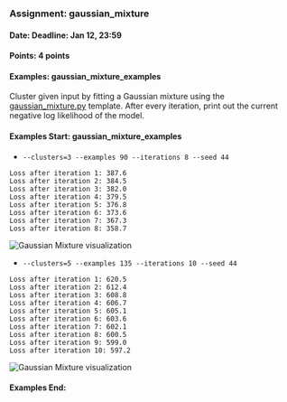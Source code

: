 ### Assignment: gaussian_mixture
#### Date: Deadline: Jan 12, 23:59
#### Points: 4 points
#### Examples: gaussian_mixture_examples

Cluster given input by fitting a Gaussian mixture using the
[gaussian_mixture.py](https://github.com/ufal/npfl129/tree/master/labs/09/gaussian_mixture.py)
template. After every iteration, print out the current negative
log likelihood of the model.

#### Examples Start: gaussian_mixture_examples
- `--clusters=3 --examples 90 --iterations 8 --seed 44`
```
Loss after iteration 1: 387.6
Loss after iteration 2: 384.5
Loss after iteration 3: 382.0
Loss after iteration 4: 379.5
Loss after iteration 5: 376.8
Loss after iteration 6: 373.6
Loss after iteration 7: 367.3
Loss after iteration 8: 358.7
```
![Gaussian Mixture visualization](//ufal.mff.cuni.cz/~straka/courses/npfl129/1920/tasks/figures/gaussian_mixture_1.svg)
- `--clusters=5 --examples 135 --iterations 10 --seed 44`
```
Loss after iteration 1: 620.5
Loss after iteration 2: 612.4
Loss after iteration 3: 608.8
Loss after iteration 4: 606.7
Loss after iteration 5: 605.1
Loss after iteration 6: 603.6
Loss after iteration 7: 602.1
Loss after iteration 8: 600.5
Loss after iteration 9: 599.0
Loss after iteration 10: 597.2
```
![Gaussian Mixture visualization](//ufal.mff.cuni.cz/~straka/courses/npfl129/1920/tasks/figures/gaussian_mixture_2.svg)
#### Examples End:

